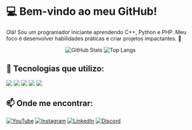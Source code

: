 # 💻 Bem-vindo ao meu GitHub!

Olá! Sou um programador iniciante aprendendo C++, Python e PHP. Meu foco é desenvolver habilidades práticas e criar projetos impactantes. 🚀

<div align="center">
  <img src="https://github-readme-stats.vercel.app/api?username=joaovitorwp&show_icons=true&theme=radical" alt="GitHub Stats" />
  <img src="https://github-readme-stats.vercel.app/api/top-langs/?username=joaovitorwp&layout=compact&theme=radical" alt="Top Langs" />
</div>

## 🚀 Tecnologias que utilizo:
<div>
  <img src="https://img.shields.io/badge/-C++-00599C?logo=c%2B%2B&logoColor=white" />
  <img src="https://img.shields.io/badge/-Python-3776AB?logo=python&logoColor=white" />
  <img src="https://img.shields.io/badge/-PHP-777BB4?logo=php&logoColor=white" />
  <img src="https://img.shields.io/badge/-HTML-E34F26?logo=html5&logoColor=white" />
  <img src="https://img.shields.io/badge/-CSS-1572B6?logo=css3&logoColor=white" />
</div>

## 📫 Onde me encontrar:
[![YouTube](https://img.shields.io/badge/-YouTube-FF0000?logo=youtube&logoColor=white)](https://youtube.com)
[![Instagram](https://img.shields.io/badge/-Instagram-E4405F?logo=instagram&logoColor=white)](https://instagram.com)
[![LinkedIn](https://img.shields.io/badge/-LinkedIn-0077B5?logo=linkedin&logoColor=white)](https://linkedin.com)
[![Discord](https://img.shields.io/badge/-Discord-5865F2?logo=discord&logoColor=white)](https://discord.com)
